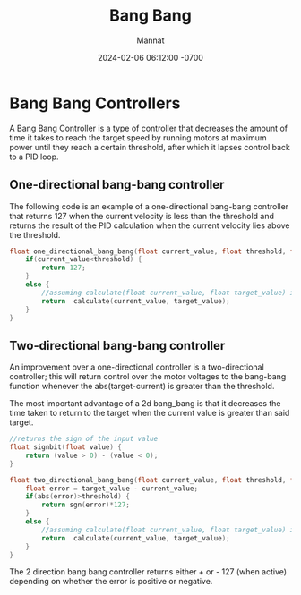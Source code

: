 ﻿---
title: Bang Bang
author: Mannat
date: 2024-02-06 06:12:00 -0700
categories: [PID-Extensions, Introductory]
tags: [software, pid, beginner, extensions, bang-bang]     # TAG names should always be lowercase
---

# Bang Bang Controllers

A Bang Bang Controller is a type of controller that decreases the amount of time it takes to reach the target speed by running motors at maximum power until they reach a certain threshold, after which it lapses control back to a PID loop.

## One-directional bang-bang controller

The following code is an example of a one-directional bang-bang controller that returns 127 when the current velocity is less than the threshold and returns the result of the PID calculation when the current velocity lies above the threshold.

```cpp
float one_directional_bang_bang(float current_value, float threshold, float target_value) {
	if(current_value<threshold) {
		return 127;
	}
	else {
		//assuming calculate(float current_value, float target_value) is a function that returns the pid calculation for a sensor reading.
		return 	calculate(current_value, target_value);
	}
}
```


## Two-directional bang-bang controller

An improvement over a one-directional controller is a two-directional controller; this will return control over the motor voltages to the bang-bang function whenever the abs(target-current) is greater than the threshold.

The most important advantage of a 2d bang_bang is that it decreases the time taken to return to the target  when the current value is greater than said target.

```cpp
//returns the sign of the input value
float signbit(float value) {
	return (value > 0) - (value < 0);
}

float two_directional_bang_bang(float current_value, float threshold, float target_value) {
	float error = target_value - current_value;
	if(abs(error)>threshold) {
		return sgn(error)*127;
	}
	else {
		//assuming calculate(float current_value, float target_value) is a function that returns the pid calculation for a sensor reading.
		return 	calculate(current_value, target_value);
	}
}

```
The 2 direction bang bang controller returns either + or - 127 (when active) depending on whether the error is positive or negative.
